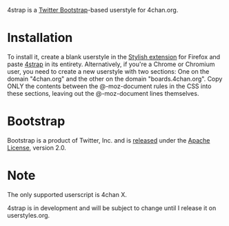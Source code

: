 4strap is a [Twitter Bootstrap](http://twitter.github.com/bootstrap/index.html)-based userstyle for 4chan.org. 

Installation
======

To install it, create a blank userstyle in the [Stylish extension](https://addons.mozilla.org/en-US/firefox/addon/stylish/) for Firefox and paste [4strap](https://raw.github.com/seaweedchan/4strap/master/4strap.css) in its entirety.
Alternatively, if you're a Chrome or Chromium user, you need to create a new userstyle with two sections: One on the domain "4chan.org" and the other on the domain "boards.4chan.org". Copy ONLY the contents between the @-moz-document rules in the CSS into these sections, leaving out the @-moz-document lines themselves.

Bootstrap
======

Bootstrap is a product of Twitter, Inc. and is [released](https://github.com/twitter/bootstrap/blob/master/LICENSE) under the [Apache License](http://www.apache.org/licenses/), version 2.0.

Note
======

The only supported userscript is 4chan X.

4strap is in development and will be subject to change until I release it on userstyles.org.

